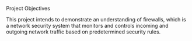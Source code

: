 Project Objectives

This project intends to demonstrate an understanding of firewalls, which is a network security system that monitors and controls incoming and outgoing network traffic based on predetermined security rules.

